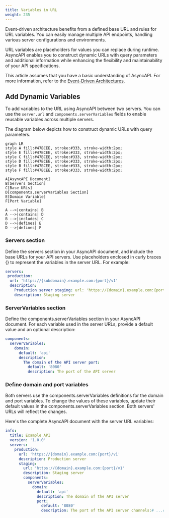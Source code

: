 ```yaml
---
title: Variables in URL
weight: 235
---
```


Event-driven architecture benefits from a defined base URL and rules for URL variables. You can easily manage multiple API endpoints, handling various server configurations and environments.

URL variables are placeholders for values you can replace during runtime. AsyncAPI enables you to construct dynamic URLs with query parameters and additional information while enhancing the flexibility and maintainability of your API specifications.

This article assumes that you have a basic understanding of AsyncAPI. For more information, refer to the [Event-Driven Architectures](../../tutorials/getting-started/event-driven-architectures.md).

## Add Dynamic Variables

To add variables to the URL using AsyncAPI between two servers. You can use the `server.url` and `components.serverVariables` fields to enable reusable variables across multiple servers.

The diagram below depicts how to construct dynamic URLs with query parameters.

```mermaid
graph LR
style A fill:#47BCEE, stroke:#333, stroke-width:2px;
style E fill:#47BCEE, stroke:#333, stroke-width:2px;
style C fill:#47BCEE, stroke:#333, stroke-width:2px;
style D fill:#47BCEE, stroke:#333, stroke-width:2px;
style B fill:#47BCEE, stroke:#333, stroke-width:2px;
style F fill:#47BCEE, stroke:#333, stroke-width:2px;

A[AsyncAPI Document]
B[Servers Section]
C[Base URLs]
D[components.serverVariables Section]
E[Domain Variable]
F[Port Variable]

A -->|contains| B
A -->|contains| D
B -->|includes| C
D -->|defines| E
D -->|defines| F
```

### Servers section

Define the servers section in your AsyncAPI document, and include the base URLs for your API servers. Use placeholders enclosed in curly braces {} to represent the variables in the server URL. For example:

```yaml
servers:
 production:
  url: 'https://{subdomain}.example.com:{port}/v1'
  description:
    Production server staging: url: 'https://{domain}.example.com:{port}/v1'
    description: Staging server
```

### ServerVariables section

Define the components.serverVariables section in your AsyncAPI document. For each variable used in the server URLs, provide a default value and an optional description:

```yaml
components:
  serverVariables:
    domain:
      default: 'api'
      description:
        The domain of the API server port:
          default: '8080'
          description: The port of the API server
```

### Define domain and port variables

Both servers use the components.serverVariables definitions for the domain and port variables. To change the values of these variables, update their default values in the components.serverVariables section. Both servers' URLs will reflect the changes.

Here's the complete AsyncAPI document with the server URL variables:

```yaml
info:
  title: Example API
  version: '1.0.0'
  servers:
    production:
      url: 'https://{domain}.example.com:{port}/v1'
      description: Production server
      staging:
        url: 'https://{domain}.example.com:{port}/v1'
        description: Staging server
        components:
          serverVariables:
            domain:
              default: 'api'
              description: The domain of the API server
              port:
                default: '8080'
                description: The port of the API server channels:# ...channel definitions...
```
